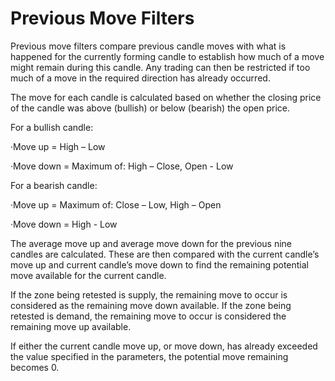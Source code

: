 # Previous Move Filters

Previous move filters compare previous candle moves with what is happened for the currently forming candle to establish how much of a move might remain during this candle. Any trading can then be restricted if too much of a move in the required direction has already occurred.

The move for each candle is calculated based on whether the closing price of the candle was above \(bullish\) or below \(bearish\) the open price.

For a bullish candle:

·Move up = High – Low

·Move down = Maximum of: High – Close, Open - Low

For a bearish candle:

·Move up = Maximum of: Close – Low, High – Open

·Move down = High - Low

The average move up and average move down for the previous nine candles are calculated. These are then compared with the current candle’s move up and current candle’s move down to find the remaining potential move available for the current candle.

If the zone being retested is supply, the remaining move to occur is considered as the remaining move down available. If the zone being retested is demand, the remaining move to occur is considered the remaining move up available.

If either the current candle move up, or move down, has already exceeded the value specified in the parameters, the potential move remaining becomes 0.

